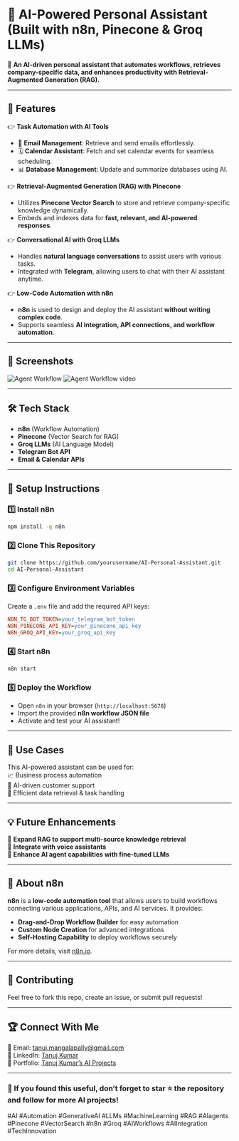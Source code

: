 # 🤖 AI-Powered Personal Assistant (Built with n8n, Pinecone & Groq LLMs)

🚀 **An AI-driven personal assistant that automates workflows, retrieves company-specific data, and enhances productivity with Retrieval-Augmented Generation (RAG).**  

---

## 📌 Features  

👉 **Task Automation with AI Tools**  
- 📧 **Email Management**: Retrieve and send emails effortlessly.  
- 🗓️ **Calendar Assistant**: Fetch and set calendar events for seamless scheduling.  
- 📊 **Database Management**: Update and summarize databases using AI.  

👉 **Retrieval-Augmented Generation (RAG) with Pinecone**  
- Utilizes **Pinecone Vector Search** to store and retrieve company-specific knowledge dynamically.  
- Embeds and indexes data for **fast, relevant, and AI-powered responses**.  

👉 **Conversational AI with Groq LLMs**  
- Handles **natural language conversations** to assist users with various tasks.  
- Integrated with **Telegram**, allowing users to chat with their AI assistant anytime.  

👉 **Low-Code Automation with n8n**  
- **n8n** is used to design and deploy the AI assistant **without writing complex code**.  
- Supports seamless **AI integration, API connections, and workflow automation**.  

---

## 📸 Screenshots  
![Agent Workflow](https://github.com/Tanujkumar24/Personal-AI-AGENT-N8N/blob/main/personal-agent.png) 
![Agent Workflow video](https://www.linkedin.com/feed/update/urn:li:activity:7297641490959208450/)



---

## 🛠️ Tech Stack  
- **n8n** (Workflow Automation)  
- **Pinecone** (Vector Search for RAG)  
- **Groq LLMs** (AI Language Model)  
- **Telegram Bot API**  
- **Email & Calendar APIs**  

---

## 🚀 Setup Instructions  

### 1️⃣ Install n8n  
```bash
npm install -g n8n
```

### 2️⃣ Clone This Repository  
```bash
git clone https://github.com/yourusername/AI-Personal-Assistant.git
cd AI-Personal-Assistant
```

### 3️⃣ Configure Environment Variables  
Create a `.env` file and add the required API keys:  
```ini
N8N_TG_BOT_TOKEN=your_telegram_bot_token
N8N_PINECONE_API_KEY=your_pinecone_api_key
N8N_GROQ_API_KEY=your_groq_api_key
```

### 4️⃣ Start n8n  
```bash
n8n start
```

### 5️⃣ Deploy the Workflow  
- Open `n8n` in your browser (`http://localhost:5678`)  
- Import the provided **n8n workflow JSON file**  
- Activate and test your AI assistant!  

---

## 🎯 Use Cases  
This AI-powered assistant can be used for:  
📈 Business process automation  
💬 AI-driven customer support  
📄 Efficient data retrieval & task handling  

---

## 💡 Future Enhancements  
🔹 **Expand RAG to support multi-source knowledge retrieval**  
🔹 **Integrate with voice assistants**  
🔹 **Enhance AI agent capabilities with fine-tuned LLMs**  

---

## 🔹 About n8n  
**n8n** is a **low-code automation tool** that allows users to build workflows connecting various applications, APIs, and AI services. It provides:  
- **Drag-and-Drop Workflow Builder** for easy automation  
- **Custom Node Creation** for advanced integrations  
- **Self-Hosting Capability** to deploy workflows securely  

For more details, visit [n8n.io](https://n8n.io/).  

---

## 🤝 Contributing  
Feel free to fork this repo, create an issue, or submit pull requests!  

---

## 🏆 Connect With Me  
📧 Email: tanuj.mangalapally@gmail.com  
🔗 LinkedIn: [Tanuj Kumar](https://www.linkedin.com/in/tanujkumar24/)  
🚀 Portfolio: [Tanuj Kumar’s AI Projects](https://tanujkumar-portfolio.my.canva.site/)  

---

### 🌟 If you found this useful, don’t forget to **star ⭐ the repository** and **follow for more AI projects!**  

#AI #Automation #GenerativeAI #LLMs #MachineLearning #RAG #AIagents #Pinecone #VectorSearch #n8n #Groq #AIWorkflows #AIIntegration #TechInnovation

